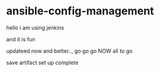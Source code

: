 # ansible-config-management

hello i am using jenkins

and it is fun

updateed now and better..,
go go go NOW  all to go

save artifact set up complete

